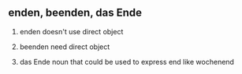 ## enden, beenden, das Ende
1. enden 
	doesn't use direct object

3. beenden
	need direct object

4. das Ende
	noun that could be used to express end like wochenend